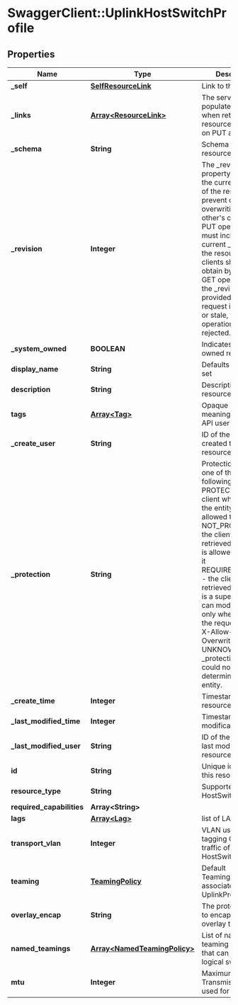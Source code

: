 # SwaggerClient::UplinkHostSwitchProfile

## Properties
Name | Type | Description | Notes
------------ | ------------- | ------------- | -------------
**_self** | [**SelfResourceLink**](SelfResourceLink.md) | Link to this resource | [optional] 
**_links** | [**Array&lt;ResourceLink&gt;**](ResourceLink.md) | The server will populate this field when returing the resource. Ignored on PUT and POST. | [optional] 
**_schema** | **String** | Schema for this resource | [optional] 
**_revision** | **Integer** | The _revision property describes the current revision of the resource. To prevent clients from overwriting each other&#39;s changes, PUT operations must include the current _revision of the resource, which clients should obtain by issuing a GET operation. If the _revision provided in a PUT request is missing or stale, the operation will be rejected. | [optional] 
**_system_owned** | **BOOLEAN** | Indicates system owned resource | [optional] 
**display_name** | **String** | Defaults to ID if not set | [optional] 
**description** | **String** | Description of this resource | [optional] 
**tags** | [**Array&lt;Tag&gt;**](Tag.md) | Opaque identifiers meaningful to the API user | [optional] 
**_create_user** | **String** | ID of the user who created this resource | [optional] 
**_protection** | **String** | Protection status is one of the following: PROTECTED - the client who retrieved the entity is not allowed             to modify it. NOT_PROTECTED - the client who retrieved the entity is allowed                 to modify it REQUIRE_OVERRIDE - the client who retrieved the entity is a super                    user and can modify it, but only when providing                    the request header X-Allow-Overwrite&#x3D;true. UNKNOWN - the _protection field could not be determined for this           entity.  | [optional] 
**_create_time** | **Integer** | Timestamp of resource creation | [optional] 
**_last_modified_time** | **Integer** | Timestamp of last modification | [optional] 
**_last_modified_user** | **String** | ID of the user who last modified this resource | [optional] 
**id** | **String** | Unique identifier of this resource | [optional] 
**resource_type** | **String** | Supported HostSwitch profiles. | 
**required_capabilities** | **Array&lt;String&gt;** |  | [optional] 
**lags** | [**Array&lt;Lag&gt;**](Lag.md) | list of LACP group | [optional] 
**transport_vlan** | **Integer** | VLAN used for tagging Overlay traffic of associated HostSwitch | [optional] [default to 0]
**teaming** | [**TeamingPolicy**](TeamingPolicy.md) | Default TeamingPolicy associated with this UplinkProfile | 
**overlay_encap** | **String** | The protocol used to encapsulate overlay traffic | [optional] [default to &#39;GENEVE&#39;]
**named_teamings** | [**Array&lt;NamedTeamingPolicy&gt;**](NamedTeamingPolicy.md) | List of named uplink teaming policies that can be used by logical switches | [optional] 
**mtu** | **Integer** | Maximum Transmission Unit used for uplinks | [optional] 


